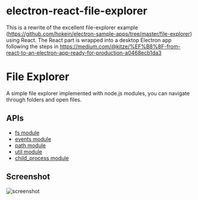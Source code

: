 # electron-react-file-explorer
This is a rewrite of the excellent file-explorer example (https://github.com/hokein/electron-sample-apps/tree/master/file-explorer) using React. The React part is wrapped into a desktop Electron app following the steps in https://medium.com/@kitze/%EF%B8%8F-from-react-to-an-electron-app-ready-for-production-a0468ecb1da3


# File Explorer

A simple file explorer implemented with node.js modules, you can navigate through
folders and open files.

## APIs

* [fs module](http://nodejs.org/api/fs.html)
* [events module](http://nodejs.org/api/events.html)
* [path module](http://nodejs.org/api/path.html)
* [util module](http://nodejs.org/api/util.html)
* [child_process module](http://nodejs.org/api/child_process.html)

## Screenshot

![screenshot](/file-explorer/screenshot/screenshot.png)